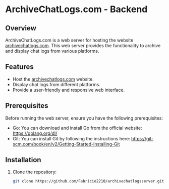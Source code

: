 # ArchiveChatLogs.com - Backend

## Overview

ArchiveChatLogs.com is a web server for hosting the website [archivechatlogs.com](https://www.archivechatlogs.com). This web server provides the functionality to archive and display chat logs from various platforms.

## Features

- Host the [archivechatlogs.com](https://www.archivechatlogs.com) website.
- Display chat logs from different platforms.
- Provide a user-friendly and responsive web interface.

## Prerequisites

Before running the web server, ensure you have the following prerequisites:

- Go: You can download and install Go from the official website: https://golang.org/dl/
- Git: You can install Git by following the instructions here: https://git-scm.com/book/en/v2/Getting-Started-Installing-Git

## Installation

1. Clone the repository:

   ```bash
   git clone https://github.com/Fabricio2210/archivechatlogsserver.git

